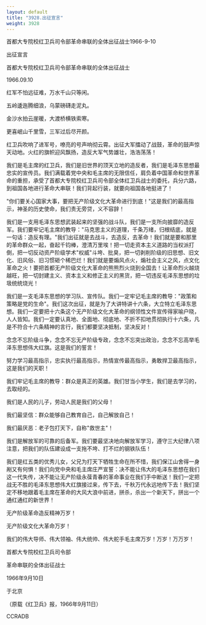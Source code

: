 ```yaml
---
layout: default
title: "3928.出征宣言"
weight: 3928
---
```


首都大专院校红卫兵司令部革命串联的全体出征战士1966-9-10

出征宣言

首都大专院校红卫兵司令部革命串联的全体出征战士

1966.09.10

红军不怕远征难，万水千山只等闲。

五岭逶迤腾细浪，乌蒙磅礴走泥丸。

金沙水拍云崖暖，大渡桥横铁索寒。

更喜岷山千里雪，三军过后尽开颜。

红卫兵吹响了进军号，嘹亮的号声响彻云霄。出征大军擂动了战鼓，革命的鼓声惊天动地。火红的旗帜迎风飘扬，造反大军气势雄壮，浩浩荡荡！

我们是毛主席的红卫兵，我们是旧世界的顶天立地的造反者，我们是毛泽东思想最忠实的宣传员。我们满载着党中央和毛主席的无限信任，肩负着中国革命和世界革命的重担，承受了首都大专院校红卫兵司令部全体红卫兵战士的委托，兵分六路，到祖国各地进行革命大串联！我们背起行装，就要向祖国各地挺进了！

"你们要关心国家大事，要把无产阶级文化大革命进行到底！"这是我们的最高指示，神圣的历史使命，我们责无旁贷，义不容辞！

我们是一支用毛泽东思想武装起来的坚强的战斗队，我们是一支所向披靡的造反军。我们要牢记毛主席的教导："马克思主义的道理，千条万绪，归根结底，就是一句话：造反有理。"我们出征就是去战斗，去造反，去革命！我们就是要和那里的革命群众一起，奋起千钧棒，澄清万里埃！把一切走资本主义道路的当权派打倒，把一切反动资产阶级学术"权威"斗垮、批臭，把一切剥削阶级的旧思想、旧文化、旧风俗、旧习惯砸个稀巴烂！我们就是要煽风点火，煽社会主义之风，点文化革命之火！要把首都无产阶级文化大革命的熊熊烈火烧到全国去！让革命烈火越烧越旺，把一切封建主义、资本主义和修正主义的黑货，把一切违反毛泽东思想的垃圾统统烧光！

我们是一支毛泽东思想的学习队、宣传队。我们一定牢记毛主席的教导："政策和策略是党的生命"。我们这次出征，就是为了大讲特讲十六条，大立特立毛泽东思想。我们一定要把十六条这个无产阶级文化大革命的纲领性文件宣传得家喻户晓，人人皆知。我们一定要认真地、全面地、彻底地、不折不扣地贯彻执行十六条，凡是不符合十六条精神的言行，我们都要坚决抵制，坚决反对！

念念不忘阶级斗争，念念不忘无产阶级专政，念念不忘突出政治，念念不忘高举毛泽东思想伟大红旗。这是我们的誓言！

努力学习最高指示，忠实执行最高指示，热情宣传最高指示，勇敢捍卫最高指示，这是我们的天职！

我们牢记毛主席的教导：群众是真正的英雄。我们甘当小学生，我们是去学习的，去取经的。

我们是人民的儿子，劳动人民是我们的父母！

我们最坚信：群众能够自己教育自己，自己解放自己！

我们最厌恶：老子包打天下，自称"救世主"！

我们是解放军的可靠的后备军。我们要最坚决地向解放军学习，遵守三大纪律八项注意，把我们的队伍建设成一支拖不垮、打不烂的钢铁队伍！

我们是红五类的优秀儿女，父兄为打天下牺牲生命在所不惜，我们保江山舍得一身剐又有何惧！我们向党中央和毛主席庄严宣誓：决不能让伟大的毛泽东思想在我们这一代失传，决不能让无产阶级永葆青春的革命事业在我们手中断送！我们一定把战无不胜的毛泽东思想伟大红旗接过来，传下去，千秋万代永远地传下去！我们坚定不移地跟着毛主席在革命的大风大浪中前进，拼杀，杀出一个新天下，拼出一个通红通红的新世界！

无产阶级革命造反精神万岁！

无产阶级文化大革命万岁！

我们的伟大导师、伟大领袖、伟大统帅、伟大舵手毛主席万岁！万岁！万万岁！

首都大专院校红卫兵司令部

革命串联的全体出征战士

1966年9月10日

于北京

（原载《红卫兵》报，1966年9月11日）

CCRADB

